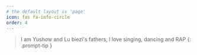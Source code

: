 ```yaml
---
# the default layout is 'page'
icon: fas fa-info-circle
order: 4
---
```


> I am Yushow and Lu biezi's fathers, I love singing, dancing and RAP
{: .prompt-tip }

